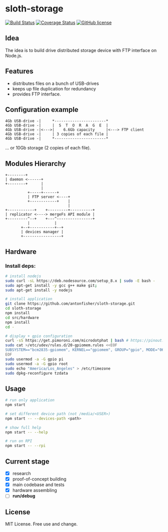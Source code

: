 # sloth-storage

[![Build Status](https://travis-ci.org/antonfisher/sloth-storage.svg?branch=master)](https://travis-ci.org/antonfisher/sloth-storage)
[![Coverage Status](https://coveralls.io/repos/github/antonfisher/sloth-storage/badge.svg?branch=master)](https://coveralls.io/github/antonfisher/sloth-storage?branch=master)
[![GitHub license](https://img.shields.io/github/license/antonfisher/sloth-storage.svg)](https://github.com/antonfisher/sloth-storage/blob/master/LICENSE)

## Idea
The idea is to build drive distributed storage device with FTP interface on Node.js.

## Features
- distributes files on a bunch of USB-drives
- keeps up file duplication for redundancy
- provides FTP interface.

## Configuration example
```
4Gb USB-drive -|     *-----------------------*
4Gb USB-drive -|     |  S  T  O  R  A  G  E  |
4Gb USB-drive -|<--->|    6.6Gb capacity     |<---> FTP client
4Gb USB-drive -|     | 3 copies of each file |
4Gb USB-drive -|     *-----------------------*
```
... or 10Gb storage (2 copies of each file).


## Modules Hierarchy
```
+--------+
| daemon <------+
+--------+      |
                |
          +-----+------+
          | FTP server <----+
          +------------+    |
                            |
+------------+    +---------+----------+
| replicator <----> mergeFs API module |
+---------^--+    +---^----------------+
          |           |
       +--+-----------+--+
       | devices manager |
       +-----------------+
```

## Hardware

### Install deps:

```bash
# install nodejs
sudo curl -sL https://deb.nodesource.com/setup_8.x | sudo -E bash -
sudo apt-get install -y gcc g++ make git;
sudo apt-get install -y nodejs

# install application
git clone https://github.com/antonfisher/sloth-storage.git
cd sloth-storage
npm install
cd src/hardware
npm install
cd -

# display + gpio configuration
curl -sS https://get.pimoroni.com/microdotphat | bash # https://pinout.xyz/pinout/micro_dot_phat
sudo cat >/etc/udev/rules.d/20-gpiomem.rules <<EOF
SUBSYSTEM=="bcm2835-gpiomem", KERNEL=="gpiomem", GROUP="gpio", MODE="0660"
EOF
sudo usermod -a -G gpio pi
sudo usermod -a -G gpio root
sudo echo "America/Los_Angeles" > /etc/timezone
sudo dpkg-reconfigure tzdata
```

## Usage

```bash
# run only application
npm start

# set different device path (not /media/<USER>)
npm start -- --devices-path <path>

# show full help
npm start -- --help

# run on RPI
npm start -- --rpi
```

## Current stage
- [x] research
- [x] proof-of-concept building
- [x] main codebase and tests
- [x] hardware assembling
- [ ] **run/debug**

## License
MIT License. Free use and change.
